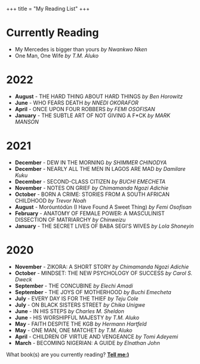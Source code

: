 +++
title = "My Reading List"
+++

# Currently Reading
- My Mercedes is bigger than yours *by Nwankwo Nken*
- One Man, One Wife *by T.M. Aluko*

# 2022
- **August** - THE HARD THING ABOUT HARD THINGS *by Ben Horowitz*
- **June** - WHO FEARS DEATH *by NNEDI OKORAFOR*
- **April** - ONCE UPON FOUR ROBBERS *by FEMI OSOFISAN*
- **January** - THE SUBTLE ART OF NOT GIVING A F*CK *by MARK MANSON*



# 2021
- **December** - DEW IN THE MORNING *by SHIMMER CHINODYA*
- **December** - NEARLY ALL THE MEN IN LAGOS ARE MAD *by Damilare Kuku*
- **December** - SECOND-CLASS CITIZEN *by BUCHI EMECHETA*
- **November** - NOTES ON GRIEF *by Chimamanda Ngozi Adichie*
- **October** - BORN A CRIME: STORIES FROM A SOUTH AFRICAN CHILDHOOD *by Trevor Noah*
- **August** - Moróuntódùn (I Have Found A Sweet Thing) *by Femi Osofisan*
- **February** - ANATOMY OF FEMALE POWER: A MASCULINIST DISSECTION OF MATRIARCHY *by Chinweizu*
- **January** - THE SECRET LIVES OF BABA SEGI'S WIVES *by Lola Shoneyin*


# 2020
- **November** - ZIKORA: A SHORT STORY *by Chimamanda Ngozi Adichie*
- **October** - MINDSET: THE NEW PSYCHOLOGY OF SUCCESS *by Carol S. Dweck*
- **September** - THE CONCUBINE *by Elechi Amadi*
- **September** - THE JOYS OF MOTHERHOOD *by Buchi Emecheta*
- **July** - EVERY DAY IS FOR THE THIEF *by Teju Cole*
- **July** - ON BLACK SISTERS STREET *by Chika Unigwe*
- **June** - IN HIS STEPS *by Charles M. Sheldon*
- **June** - HIS WORSHIPFUL MAJESTY *by T.M. Aluko*
- **May** - FAITH DESPITE THE KGB *by Hermann Hartfeld*
- **May** - ONE MAN, ONE MATCHET *by T.M. Aluko*
- **April** - CHILDREN OF VIRTUE AND VENGEANCE *by Tomi Adeyemi*
- **March** - BECOMING NIGERIAN: A GUIDE *by Elnathan John*

What book(s) are you currently reading? [**Tell me:)**](https://twitter.com/toluwalemi)
